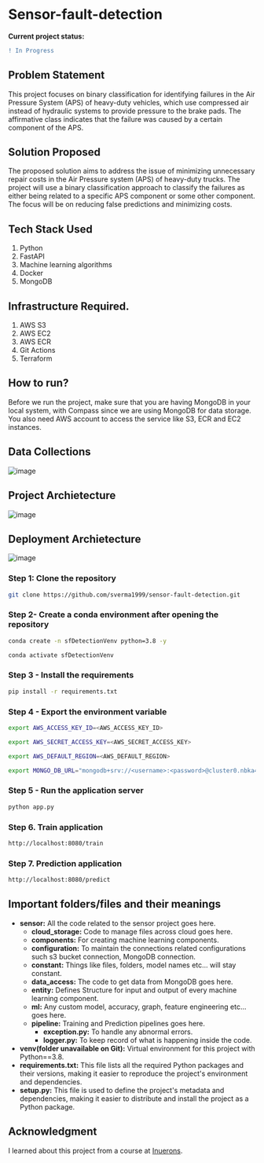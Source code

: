 # **Sensor-fault-detection**

**Current project status:**
```diff
! In Progress
```
## Problem Statement

This project focuses on binary classification for identifying failures in the Air Pressure System (APS) of heavy-duty vehicles, which use compressed air instead of hydraulic systems to provide pressure to the brake pads. The affirmative class indicates that the failure was caused by a certain component of the APS.

## Solution Proposed

The proposed solution aims to address the issue of minimizing unnecessary repair costs in the Air Pressure system (APS) of heavy-duty trucks. The project will use a binary classification approach to classify the failures as either being related to a specific APS component or some other component. The focus will be on reducing false predictions and minimizing costs.

## Tech Stack Used

1. Python
2. FastAPI
3. Machine learning algorithms
4. Docker
5. MongoDB

## Infrastructure Required.

1. AWS S3
2. AWS EC2
3. AWS ECR
4. Git Actions
5. Terraform

## How to run?

Before we run the project, make sure that you are having MongoDB in your local system, with Compass since we are using MongoDB for data storage. You also need AWS account to access the service like S3, ECR and EC2 instances.

## Data Collections

![image](https://user-images.githubusercontent.com/57321948/193536736-5ccff349-d1fb-486e-b920-02ad7974d089.png)

## Project Archietecture

![image](https://user-images.githubusercontent.com/57321948/193536768-ae704adc-32d9-4c6c-b234-79c152f756c5.png)

## Deployment Archietecture

![image](https://user-images.githubusercontent.com/57321948/193536973-4530fe7d-5509-4609-bfd2-cd702fc82423.png)

### Step 1: Clone the repository

```bash
git clone https://github.com/sverma1999/sensor-fault-detection.git
```

### Step 2- Create a conda environment after opening the repository

```bash
conda create -n sfDetectionVenv python=3.8 -y
```

```bash
conda activate sfDetectionVenv
```

### Step 3 - Install the requirements

```bash
pip install -r requirements.txt
```

### Step 4 - Export the environment variable

```bash
export AWS_ACCESS_KEY_ID=<AWS_ACCESS_KEY_ID>

export AWS_SECRET_ACCESS_KEY=<AWS_SECRET_ACCESS_KEY>

export AWS_DEFAULT_REGION=<AWS_DEFAULT_REGION>

export MONGO_DB_URL="mongodb+srv://<username>:<password>@cluster0.nbka4hq.mongodb.net/test"

```

### Step 5 - Run the application server

```bash
python app.py
```

### Step 6. Train application

```bash
http://localhost:8080/train

```

### Step 7. Prediction application

```bash
http://localhost:8080/predict

```

## Important folders/files and their meanings

- **sensor:** All the code related to the sensor project goes here.
  - **cloud_storage:** Code to manage files across cloud goes here.
  - **components:** For creating machine learning components.
  - **configuration:** To maintain the connections related configurations such s3 bucket connection, MongoDB connection.
  - **constant:** Things like files, folders, model names etc... will stay constant.
  - **data_access:** The code to get data from MongoDB goes here.
  - **entity:** Defines Structure for input and output of every machine learning component.
  - **ml:** Any custom model, accuracy, graph, feature engineering etc... goes here.
  - **pipeline:** Training and Prediction pipelines goes here.
    - **exception.py:** To handle any abnormal errors.
    - **logger.py:** To keep record of what is happening inside the code.
- **venv(folder unavailable on Git):** Virtual environment for this project with Python==3.8.
- **requirements.txt:** This file lists all the required Python packages and their versions, making it easier to reproduce the project's environment and dependencies.
- **setup.py:** This file is used to define the project's metadata and dependencies, making it easier to distribute and install the project as a Python package.

## Acknowledgment
I learned about this project from a course at [Inuerons](https://ineuron.ai/).
